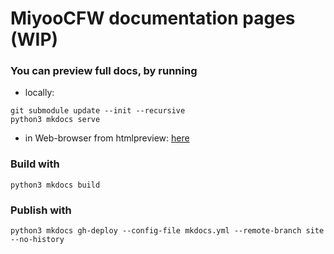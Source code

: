 # MiyooCFW documentation pages (WIP)

### You can preview full docs, by running

- locally:
```
git submodule update --init --recursive
python3 mkdocs serve
```
- in Web-browser from htmlpreview:
 [here](https://html-preview.github.io/?url=https://github.com/MiyooCFW/docs/blob/site-preview/index.html)

### Build with
```
python3 mkdocs build
```
### Publish with
```
python3 mkdocs gh-deploy --config-file mkdocs.yml --remote-branch site --no-history
```
